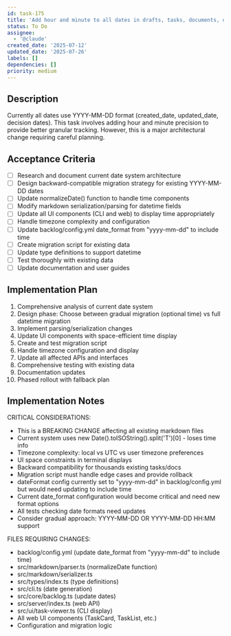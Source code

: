 ```yaml
---
id: task-175
title: 'Add hour and minute to all dates in drafts, tasks, documents, decisions'
status: To Do
assignee:
  - '@claude'
created_date: '2025-07-12'
updated_date: '2025-07-26'
labels: []
dependencies: []
priority: medium
---
```


## Description

Currently all dates use YYYY-MM-DD format (created_date, updated_date, decision dates). This task involves adding hour and minute precision to provide better granular tracking. However, this is a major architectural change requiring careful planning.

## Acceptance Criteria

- [ ] Research and document current date system architecture
- [ ] Design backward-compatible migration strategy for existing YYYY-MM-DD dates
- [ ] Update normalizeDate() function to handle time components
- [ ] Modify markdown serialization/parsing for datetime fields
- [ ] Update all UI components (CLI and web) to display time appropriately
- [ ] Handle timezone complexity and configuration
- [ ] Update backlog/config.yml date_format from "yyyy-mm-dd" to include time
- [ ] Create migration script for existing data
- [ ] Update type definitions to support datetime
- [ ] Test thoroughly with existing data
- [ ] Update documentation and user guides

## Implementation Plan

1. Comprehensive analysis of current date system
2. Design phase: Choose between gradual migration (optional time) vs full datetime migration
3. Implement parsing/serialization changes
4. Update UI components with space-efficient time display
5. Create and test migration script
6. Handle timezone configuration and display
7. Update all affected APIs and interfaces
8. Comprehensive testing with existing data
9. Documentation updates
10. Phased rollout with fallback plan

## Implementation Notes

CRITICAL CONSIDERATIONS:
- This is a BREAKING CHANGE affecting all existing markdown files
- Current system uses new Date().toISOString().split('T')[0] - loses time info
- Timezone complexity: local vs UTC vs user timezone preferences  
- UI space constraints in terminal displays
- Backward compatibility for thousands existing tasks/docs
- Migration script must handle edge cases and provide rollback
- dateFormat config currently set to "yyyy-mm-dd" in backlog/config.yml but would need updating to include time
- Current date_format configuration would become critical and need new format options
- All tests checking date formats need updates
- Consider gradual approach: YYYY-MM-DD OR YYYY-MM-DD HH:MM support

FILES REQUIRING CHANGES:
- backlog/config.yml (update date_format from "yyyy-mm-dd" to include time)
- src/markdown/parser.ts (normalizeDate function)
- src/markdown/serializer.ts 
- src/types/index.ts (type definitions)
- src/cli.ts (date generation)
- src/core/backlog.ts (update dates)
- src/server/index.ts (web API)
- src/ui/task-viewer.ts (CLI display)
- All web UI components (TaskCard, TaskList, etc.)
- Configuration and migration logic

